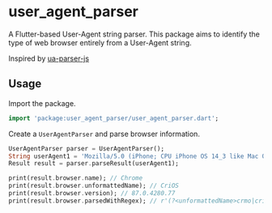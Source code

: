 # user_agent_parser

A Flutter-based User-Agent string parser. This package aims to identify the type of web browser entirely from a User-Agent string.

Inspired by [ua-parser-js](https://www.npmjs.com/package/ua-parser-js)

## Usage
Import the package.
```dart
import 'package:user_agent_parser/user_agent_parser.dart';
```

Create a `UserAgentParser` and parse browser information.
```dart
UserAgentParser parser = UserAgentParser();
String userAgent1 = 'Mozilla/5.0 (iPhone; CPU iPhone OS 14_3 like Mac OS X) AppleWebKit/605.1.15 (KHTML, like Gecko) CriOS/87.0.4280.77 Mobile/15E148 Safari/604.1';
Result result = parser.parseResult(userAgent1);

print(result.browser.name); // Chrome
print(result.browser.unformattedName); // CriOS
print(result.browser.version); // 87.0.4280.77
print(result.browser.parsedWithRegex); // r'(?<unformattedName>crmo|crios)\/(?<version>[\w\.]+)'
```
